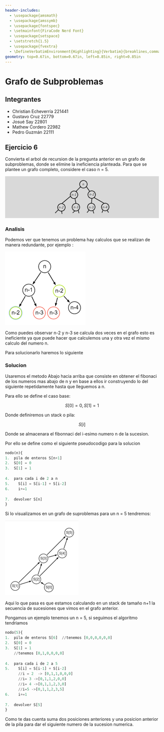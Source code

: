 ```yaml
---
header-includes:
  - \usepackage{amsmath}
  - \usepackage{amssymb}
  - \usepackage{fontspec}
  - \setmainfont{FiraCode Nerd Font}
  - \usepackage{setspace}
  - \setstretch{1.5}
  - \usepackage{fvextra}
  - \DefineVerbatimEnvironment{Highlighting}{Verbatim}{breaklines,commandchars=\\\{\}}
geometry: top=0.67in, bottom=0.67in, left=0.85in, right=0.85in
---
```


# Grafo de Subproblemas

## Integrantes

- Christian Echeverría  221441
- Gustavo Cruz          22779
- Josué Say             22801
- Mathew Cordero        22982
- Pedro Guzmán          22111

## Ejercicio 6

Convierta el arbol de recursion de la pregunta anterior en un grafo de subproblemas, donde se elimine la ineficiencia planteada. Para que se plantee un grafo completo, considere el caso n = 5.

![Diagrama Ejemplo](./images/diagrama_ejemplo.png "Diagrama Ejemplo")

### Analisis

Podemos ver que tenemos un problema hay calculos que se realizan de manera redundante, por ejemplo :

![Identificando Nodos Redundantes](./images/nodos_redundantes.png "Identificando Nodos Redundantes")

Como puedes observar n-2 y n-3 se calcula dos veces en el grafo esto es ineficiente ya que puede hacer que calculemos una y otra vez el mismo calculo del numero n.

Para solucionarlo haremos lo siguiente

### Solucion

Usaremos el metodo Abajo hacia arriba que consiste en obtener el fibonaci de los numeros mas abajo de n y en base a ellos ir construyendo lo del siguiente repetidamente hasta que lleguemos a n.

Para ello se define el caso base:

$$S[0] = 0 ,  S[1] = 1$$

Donde definiremos un stack o pila:

$$S[i]$$

Donde se almacenara el fibonnaci del i-esimo numero n de la sucesion.

Por ello se define como el siguiente pseudocodigo para la solucion

```python
nodo(n){
1.  pila de enteros S[n+1]
2.  S[0] = 0
3.  S[1] = 1
  
4.  para cada i de 2 a n
5.    S[i] = S[i-1] + S[i-2]
6.    i+=1

7.  devolver S[n]
}
```

Si lo visualizamos en un grafo de suproblemas para un n = 5 tendremos:

![Subproblemas Grafo](./images/sub_problemas_grafo.png "Subproblemas Grafo")

Aqui lo que pasa es que estamos calculando en un stack de tamaño n+1 la secuencia de sucesiones que vimos en el grafo anterior.

Pongamos un ejemplo tenemos un n = 5, si seguimos el algoritmo tendriamos

```python
nodo(5){
1.  pila de enteros S[6]  //tenemos [0,0,0,0,0,0]
2.  S[0] = 0
3.  S[1] = 1
    //tenemos [0,1,0,0,0,0]

4.  para cada i de 2 a 5
5.    S[i] = S[i-1] + S[i-2]
      //i = 2  -> [0,1,1,0,0,0]
      //i= 3 ->[0,1,1,2,0,0]
      //i= 4 ->[0,1,1,2,3,0]
      //i=5 ->[0,1,1,2,3,5]
6.    i+=1

7.  devolver S[5]
}
```

Como te das cuenta suma dos posiciones anteriores y una posicion anterior de la pila para dar el siguiente numero de la sucesion numerica.
